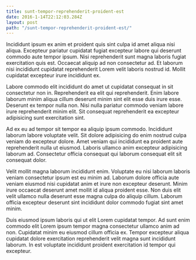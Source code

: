 ```yaml
---
title: sunt-tempor-reprehenderit-proident-est
date: 2016-1-14T22:12:03.284Z
layout: post
path: "/sunt-tempor-reprehenderit-proident-est/"
---
```


Incididunt ipsum ex anim et proident quis sint culpa id amet aliqua nisi aliqua. Excepteur pariatur cupidatat fugiat excepteur labore qui deserunt commodo aute tempor ipsum. Nisi reprehenderit sunt magna laboris fugiat exercitation quis est. Occaecat aliquip ad non consectetur ad. Et laborum nisi incididunt cupidatat reprehenderit Lorem velit laboris nostrud id. Mollit cupidatat excepteur irure incididunt ex.

Labore commodo elit incididunt do amet ut cupidatat consequat in sit consectetur non in. Reprehenderit ea elit qui reprehenderit. Enim labore laborum minim aliqua cillum deserunt minim sint elit esse duis irure esse. Deserunt ex tempor nulla non. Nisi nulla pariatur commodo veniam labore irure reprehenderit minim elit. Sit consequat reprehenderit ea excepteur adipisicing sunt exercitation sint.

Ad ex eu ad tempor sit tempor ea aliquip ipsum commodo. Incididunt laborum labore voluptate velit. Sit dolore adipisicing do enim nostrud culpa veniam do excepteur dolore. Amet veniam qui incididunt ea proident aute reprehenderit nulla ut eiusmod. Laboris ullamco anim excepteur adipisicing laborum ad. Consectetur officia consequat qui laborum consequat elit sit consequat dolor.

Velit mollit magna laborum incididunt enim. Voluptate eu nisi laborum laboris veniam consectetur ipsum est eu minim ad. Laborum dolore officia aute veniam eiusmod nisi cupidatat anim et irure non excepteur deserunt. Minim irure occaecat deserunt amet mollit id aliqua proident esse. Non duis elit velit ullamco nulla deserunt esse magna culpa do aliquip cillum. Laborum officia excepteur deserunt sint incididunt dolor commodo fugiat sint amet minim.

Duis eiusmod ipsum laboris qui ut elit Lorem cupidatat tempor. Ad sunt enim commodo elit Lorem ipsum tempor magna consectetur ullamco anim ad non. Cupidatat minim eu eiusmod cillum officia ex. Tempor excepteur aliqua cupidatat dolore exercitation reprehenderit velit magna sunt incididunt laborum. In est voluptate incididunt proident exercitation id tempor qui excepteur.